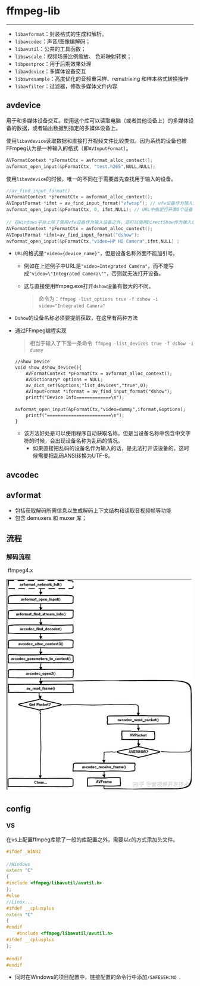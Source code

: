 

# ffmpeg-lib

---

- `libavformat`：封装格式的生成和解析。
- `libavcodec`：声音/图像编解码；
- `libavutil`：公共的工具函数；
- `libswscale`：视频场景比例缩放、 色彩映射转换；
- `libpostproc`：用于后期效果处理
- `libavdevice`：多媒体设备交互
- `libswresample`：高度优化的音频重采样、rematrixing 和样本格式转换操作
- `libavfilter`：过滤器，修改多媒体文件内容



## avdevice

​		用于和多媒体设备交互。使用这个库可以读取电脑（或者其他设备上）的多媒体设备的数据，或者输出数据到指定的多媒体设备上。

​		使用`libavdevice`读取数据和直接打开视频文件比较类似。因为系统的设备也被FFmpeg认为是一种输入的格式（即`AVInputFormat`）。

```c
AVFormatContext *pFormatCtx = avformat_alloc_context();
avformat_open_input(&pFormatCtx, "test.h265",NULL,NULL);
```

​		使用`libavdevice`的时候，唯一的不同在于需要首先查找用于输入的设备。

```c
//av_find_input_format()
AVFormatContext *pFormatCtx = avformat_alloc_context();
AVInputFormat *ifmt = av_find_input_format("vfwcap"); // vfw设备作为输入设备
avformat_open_input(&pFormatCtx, 0, ifmt,NULL); // URL中指定打开第0个设备（在我自己计算机上即是摄像头设备）。

// 在Windows平台上除了使用vfw设备作为输入设备之外，还可以使用DirectShow作为输入设备：
AVFormatContext *pFormatCtx = avformat_alloc_context();
AVInputFormat *ifmt=av_find_input_format("dshow");
avformat_open_input(&pFormatCtx,"video=HP HD Camera",ifmt,NULL) ;
```

- `URL`的格式是`"video={device_name}"`，但是设备名称外面不能加引号。

  - 例如在上述例子中URL是`"video=Integrated Camera"`，而不能写成`"video=\"Integrated Camera\""`，否则就无法打开设备。

  - 这与直接使用ffmpeg.exe打开`dshow`设备有很大的不同。

    > 命令为：`ffmpeg -list_options true -f dshow -i video="Integrated Camera"`

-  `Dshow`的设备名称必须要提前获取，在这里有两种方法

  - 通过FFmpeg编程实现

    > 相当于输入了下面一条命令` ffmpeg -list_devices true -f dshow -i dummy`

    ```shell
    //Show Device
    void show_dshow_device(){
    	AVFormatContext *pFormatCtx = avformat_alloc_context();
    	AVDictionary* options = NULL;
    	av_dict_set(&options,"list_devices","true",0);
    	AVInputFormat *iformat = av_find_input_format("dshow");
    	printf("Device Info=============\n");
    	avformat_open_input(&pFormatCtx,"video=dummy",iformat,&options);
    	printf("========================\n");
    }
    ```

    - 该方法好处是可以使用程序自动获取名称。但是当设备名称中包含中文字符的时候，会出现设备名称为乱码的情况。
      - 如果直接把乱码的设备名作为输入的话，是无法打开该设备的。这时候需要把乱码ANSI转换为UTF-8。



## avcodec



## avformat

- 包括获取解码所需信息以生成解码上下文结构和读取音视频帧等功能
- 包含 demuxers 和 muxer 库；





## 流程

### 解码流程

​		ffmpeg4.x

![img](https://raw.githubusercontent.com/Mocearan/picgo-server/main/v2-47142db7477a14628a39cd46b5526e84_1440w.webp)



## config

### VS

​	在vs上配置ffmpeg库除了一般的库配置之外，需要以`c`的方式添加头文件。

```c++
#ifdef _WIN32

//Windows
extern "C"
{
#include <ffmpeg/libavutil/avutil.h>
};
#else
//Linux...
#ifdef __cplusplus
extern "C"
{
#endif
	#include <ffmpeg/libavutil/avutil.h>
#ifdef __cplusplus
};

#endif
#endif
```

- 同时在Windows的项目配置中，链接配置的命令行中添加`/SAFESEH:NO `.

